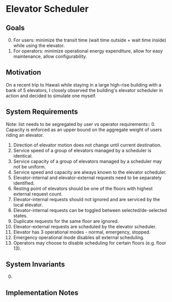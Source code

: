# Elevator Scheduler

## Goals

0. For users: minimize the transit time (wait time outside + wait time inside) while using the elevator.
1. For operators: minimize operational energy expenditure, allow for easy maintenance, allow configurability.


## Motivation

On a recent trip to Hawaii while staying in a large high-rise building with a bank of 5 elevators, I closely observed the building's elevator scheduler in action and decided to simulate one myself.


## System Requirements

Note: list needs to be segregated by user vs operator requirements::
0. Capacity is enforced as an upper bound on the aggregate weight of users riding an elevator.
1. Direction of elevator motion does not change until current destination.
2. Service speed of a group of elevators managed by a scheduler is identical.
3. Service capacity of a group of elevators managed by a scheduler may not be uniform.
4. Service speed and capacity are always known to the elevator scheduler.
5. Elevator-internal and elevator-external requests need to be separately identified.
6. Resting point of elevators should be one of the floors with highest external request count.
7. Elevator-internal requests should not ignored and are serviced by the local elevator.
8. Elevator-internal requests can be toggled between selected/de-selected states.
9. Duplicate requests for the same floor are ignored.
10. Elevator-external requests are scheduled by the elevator scheduler.
11. Elevator has 3 operational modes - normal, emergency, stopped.
12. Emergency operational mode disables all external scheduling.
13. Operators may choose to disable scheduling for certain floors (e.g. floor 13).


## System Invariants

0. 


## Implementation Notes


